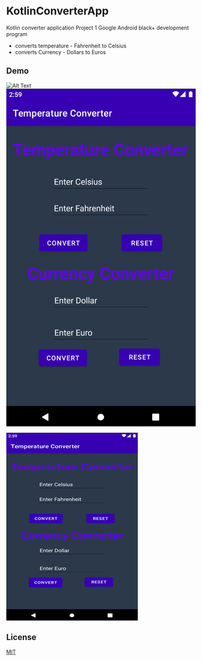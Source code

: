 # KotlinConverterApp
Kotlin converter application 
Project 1 Google Android black+ development program

- converts temperature - Fahrenheit to Celsius
- converts Currency - Dollars to Euros

## Demo
![Alt Text](https://media3.giphy.com/media/8qWMtE0fvCpGii0KAe/giphy.gif?cid=790b76114330e38f6532f5c8e78501ad9d4ffd68fa105a57&rid=giphy.gif&ct=g)
![Alt text](/screenshot.png?raw=true "Screenshot")

<img src="screenshot.png" alt="screenShot" width="350" height="500"/>

## License
[MIT](https://choosealicense.com/licenses/mit/)

